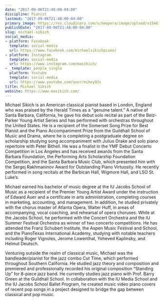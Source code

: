 ```yaml
---
date: "2017-09-06T21:48:00-04:00"
discipline: Pianist
lastmod: "2017-09-06T21:48:00-04:00"
primary_image: https://res.cloudinary.com/schmopera/image/upload/v1546742479/media/2019/01/MichaelSikich.jpg
publishDate: "2017-09-06T21:48:00-04:00"
slug: michael-sikich
social_media:
- platform: Facebook
  template: social-media
  url: https://www.facebook.com/michaelsikichpiano/
- platform: Instagram
  template: social-media
  url: https://www.instagram.com/masikich/
- _template: people_single
  platform: Youtube
  template: social-media
  url: https://www.youtube.com/user/mikey92s
title: Michael Sikich
website: https://www.masikich.com/
---
```

Michael Sikich is an American classical pianist based in London, England who was praised by the Herald Times as a "genuine talent.” A native of Santa Barbara, California, he gave his debut solo recital as part of the Belz-Parker Young Artist Series and has performed with orchestras throughout the United States. He is a recipient of the Somerset Song Prize for Best Pianist and the Piano Accompaniment Prize from the Guildhall School of Music and Drama, where he is completing a postgraduate degree on scholarship studying song accompaniment with Julius Drake and solo piano repertoire with Peter Bithell. He was a finalist in the YMF Debut Concerto Competition in Los Angeles and has received awards from the Santa Barbara Foundation, the Performing Arts Scholarship Foundation Competition, and the Santa Barbara Music Club, which presented him with the Sergej Rakhmaninov Award for Outstanding Piano Virtuosity. He recently performed in song recitals at the Barbican Hall, Wigmore Hall, and LSO St. Luke’s.

Michael earned his bachelor of music degree at the IU Jacobs School of Music as a recipient of the Premier Young Artist Award under the instruction of Edward Auer and a certificate in arts administration, completing courses in marketing, accounting, and management. In addition, he studied privately with the chorus master of Atlanta Opera, Walter Huff, in areas of accompanying, vocal coaching, and rehearsal of opera choruses. While at the Jacobs School, he performed with the Concert Orchestra and the IU Summer Festival Orchestra as winner of two concerto competitions. He has attended the Franz Schubert Institute, the Aspen Music Festival and School, and the PianoTexas International Academy, studying with notable teachers including Roger Vignoles, Jerome Lowenthal, Yoheved Kaplinsky, and Helmut Deutsch.

Venturing outside the realm of classical music, Michael was the bandleader/pianist for the jazz combo Cut Time, which performed throughout Southern California. He studied jazz theory and composition and premiered and professionally recorded his original composition “Standing Up” for 8-piece jazz band. He currently studies jazz piano with Prof. Barry Green at the Guildhall School. In collaboration with the IU Media School and the IU Jacobs School Ballet Program, he created music video piano covers of recent pop songs in a project designed to bridge the gap between classical and pop music.